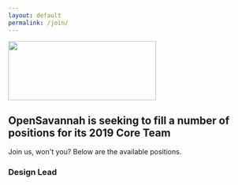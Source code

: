 ```yaml
---
layout: default
permalink: /join/
---
```

<img src="https://cvlassets.nyc3.digitaloceanspaces.com/work-on-things-that-matter-bw.png" width="300px" height= "120px"></img>

## OpenSavannah is seeking to fill a number of positions for its 2019 Core Team

Join us, won't you? Below are the available positions.

### Design Lead

# 
